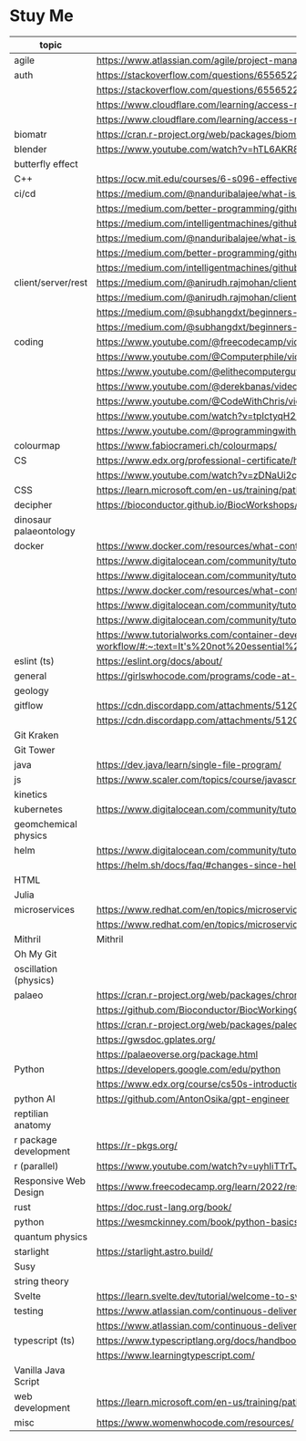 # Stuy Me

|topic |link |
|---|---|
|agile |<https://www.atlassian.com/agile/project-management>|
| auth |<https://stackoverflow.com/questions/6556522/authentication-versus-authorization>|
| |<https://stackoverflow.com/questions/6556522/authentication-versus-authorization>|
| |<https://www.cloudflare.com/learning/access-management/what-is-access-control/>|
| |<https://www.cloudflare.com/learning/access-management/what-is-access-control>|
|biomatr |<https://cran.r-project.org/web/packages/biomartr/vignettes/Sequence_Retrieval.html>|
|blender |<https://www.youtube.com/watch?v=hTL6AKR8YDs/list=PLa1F2ddGya_-UvuAqHAksYnB0qL9yWDO6&index=4>|
|butterfly effect| |
|C++|<https://ocw.mit.edu/courses/6-s096-effective-programming-in-c-and-c-january-iap-2014/>|
|ci/cd|<https://medium.com/@nanduribalajee/what-is-ci-cd-pipeline-e2f25db99bbe>|
| |<https://medium.com/better-programming/github-actions-the-what-why-and-how-3868d5a86292>|
| |<https://medium.com/intelligentmachines/github-actions-basics-40a4d9b417f8>|
| |<https://medium.com/@nanduribalajee/what-is-ci-cd-pipeline-e2f25db99bbe>|
| |<https://medium.com/better-programming/github-actions-the-what-why-and-how-3868d5a86292>|
| |<https://medium.com/intelligentmachines/github-actions-basics-40a4d9b417f8>|
|client/server/rest |<https://medium.com/@anirudh.rajmohan/client-server-architecture-1bbaf457876a>|
| |<https://medium.com/@anirudh.rajmohan/client-server-architecture-1bbaf457876a>|
| |<https://medium.com/@subhangdxt/beginners-guide-to-client-server-communication-8099cf0ac3af>|
| |<https://medium.com/@subhangdxt/beginners-guide-to-client-server-communication-8099cf0ac3af>|
|coding|<https://www.youtube.com/@freecodecamp/videos>|
| |<https://www.youtube.com/@Computerphile/videos>|
| |<https://www.youtube.com/@elithecomputerguy/videos>|
| |<https://www.youtube.com/@derekbanas/videos>|
| |<https://www.youtube.com/@CodeWithChris/videos>|
| |<https://www.youtube.com/watch?v=tpIctyqH29Q&list=PLH2l6uzC4UEW0s7-KewFLBC1D0l6XRfye>|
| |<https://www.youtube.com/@programmingwithmosh/videos>|
|colourmap|<https://www.fabiocrameri.ch/colourmaps/>|
|CS|<https://www.edx.org/professional-certificate/harvardx-computer-science-for-web-programming>|
| |<https://www.youtube.com/watch?v=zDNaUi2cjv4&list=PL0vfts4VzfNjQOM9VClyL5R0LeuTxlAR3>|
|CSS|<https://learn.microsoft.com/en-us/training/paths/build-web-pages-html-css-for-beginners/>|
|decipher |<https://bioconductor.github.io/BiocWorkshops/working-with-genomic-data-in-r-with-the-decipher-package.html> | 
|dinosaur palaeontology |  | 
|docker|<https://www.docker.com/resources/what-container>|
| |<https://www.digitalocean.com/community/tutorials/the-docker-ecosystem-an-introduction-to-common-components>|
| |<https://www.digitalocean.com/community/tutorials/how-to-install-and-use-docker-on-ubuntu-16-04>|
| |<https://www.docker.com/resources/what-container>|
| |<https://www.digitalocean.com/community/tutorials/the-docker-ecosystem-an-introduction-to-common-components>| 
| |<https://www.digitalocean.com/community/tutorials/how-to-install-and-use-docker-on-ubuntu-16-04>|
| |<https://www.tutorialworks.com/container-development-workflow/#:~:text=It's%20not%20essential%20to%20develop%20for%20Docker%2C%20inside%20Docker.&text=You%20use%20a%20Docker%20container,installed%20in%20your%20development%20environment.>|
|eslint (ts)|<https://eslint.org/docs/about/>|
|general |<https://girlswhocode.com/programs/code-at-home>|
|geology |  | 
|gitflow|<https://cdn.discordapp.com/attachments/512050258222776321/679656360899903577/git-model2x.png>|
| |<https://cdn.discordapp.com/attachments/512050258222776321/679656360899903577/git-model2x.png>|
|Git Kraken| |
|Git Tower| |
|java|<https://dev.java/learn/single-file-program/> |
|js|<https://www.scaler.com/topics/course/javascript-beginners/>|
|kinetics|  |
|kubernetes|<https://www.digitalocean.com/community/tutorials/an-introduction-to-kubernetes>|
|geomchemical physics|  |
|helm|<https://www.digitalocean.com/community/tutorials/an-introduction-to-helm-the-package-manager-for-kubernetes>|
| |<https://helm.sh/docs/faq/#changes-since-helm-2>|
|HTML |  |
|Julia |  |
|microservices |<https://www.redhat.com/en/topics/microservices/what-are-microservices>|
| |<https://www.redhat.com/en/topics/microservices/what-are-microservices>|
|Mithril| Mithril|
|Oh My Git| |
|oscillation (physics)| |
|palaeo|<https://cran.r-project.org/web/packages/chronosphere/index.html>|
| |<https://github.com/Bioconductor/BiocWorkingGroups/pull/32#issuecomment-1600717403>|
| |<https://cran.r-project.org/web/packages/paleobioDB/index.html>|
| |<https://gwsdoc.gplates.org/>|
| |<https://palaeoverse.org/package.html>|
|Python|<https://developers.google.com/edu/python>|
| |<https://www.edx.org/course/cs50s-introduction-to-programming-with-python>|
|python AI|<https://github.com/AntonOsika/gpt-engineer>|
|reptilian anatomy |  |
|r package development|<https://r-pkgs.org/>|
|r (parallel)|<https://www.youtube.com/watch?v=uyhIiTTrTJY>|
|Responsive Web Design|<https://www.freecodecamp.org/learn/2022/responsive-web-design/>|
|rust |<https://doc.rust-lang.org/book/> |
|python |<https://wesmckinney.com/book/python-basics.html#ipython_basics>|
|quantum physics| |
|starlight|<https://starlight.astro.build/>|
|Susy| |
|string theory| |
|Svelte|<https://learn.svelte.dev/tutorial/welcome-to-svelte>|
|testing|<https://www.atlassian.com/continuous-delivery/software-testing/types-of-software-testing>|
| |<https://www.atlassian.com/continuous-delivery/software-testing/types-of-software-testing>|
|typescript (ts)|<https://www.typescriptlang.org/docs/handbook/typescript-in-5-minutes.html>|
| |<https://www.learningtypescript.com/>|
|Vanilla Java Script| |
|web development|<https://learn.microsoft.com/en-us/training/paths/web-development-101/>|
|misc|<https://www.womenwhocode.com/resources/>|